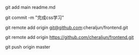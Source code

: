 git add main readme.md

git commit -m "完成css学习"

git remote add origin git@github.com:cheraljun/frontend.git

git remote add origin https://github.com/cheraljun/frontend.git

git push origin master